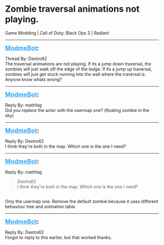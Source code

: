 # Zombie traversal animations not playing.
Game Modding | Call of Duty: Black Ops 3 | Radiant

---
<strong style="font-size: 1.4em;"><span style="text-decoration: underline;text-decoration-color: #34a7f9;"><span style="color:#34a7f9;">ModmeBot</span></span>:</strong>

<p>Thread By: Dextro62<br />The traversal animations are not playing. If its a jump down traversal, the zombies will just walk off the edge of the ledge. If its a jump up traversal, zombies will just get stuck running into the wall where the traversal is. Anyone know whats wrong?</p>

---
<strong style="font-size: 1.4em;"><span style="text-decoration: underline;text-decoration-color: #34a7f9;"><span style="color:#34a7f9;">ModmeBot</span></span>:</strong>

<p>Reply By: mathfag<br />Did you replace the actor with the usermap one? (floating zombie in the sky)</p>

---
<strong style="font-size: 1.4em;"><span style="text-decoration: underline;text-decoration-color: #34a7f9;"><span style="color:#34a7f9;">ModmeBot</span></span>:</strong>

<p>Reply By: Dextro62<br />I think they&#39;re both in the map. Which one is the one I need?</p>

---
<strong style="font-size: 1.4em;"><span style="text-decoration: underline;text-decoration-color: #34a7f9;"><span style="color:#34a7f9;">ModmeBot</span></span>:</strong>

<p>Reply By: mathfag<br /><blockquote><em>Dextro62</em><br />I think they&#39;re both in the map. Which one is the one I need?</blockquote><br /> Only the usermap one. Remove the default zombie because it uses different behaviour tree and animation table</p>

---
<strong style="font-size: 1.4em;"><span style="text-decoration: underline;text-decoration-color: #34a7f9;"><span style="color:#34a7f9;">ModmeBot</span></span>:</strong>

<p>Reply By: Dextro62<br />Forgot to reply to this earlier, but that worked thanks.</p>
